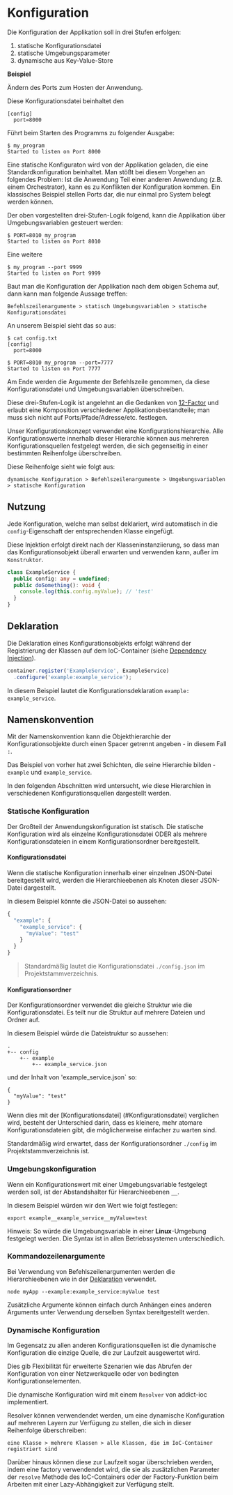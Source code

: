 # Konfiguration

Die Konfiguration der Applikation soll in drei Stufen erfolgen:

1. statische Konfigurationsdatei
2. statische Umgebungsparameter
3. dynamische aus Key-Value-Store

**Beispiel**

Ändern des Ports zum Hosten der Anwendung.

Diese Konfigurationsdatei beinhaltet den

```
[config]
  port=8000
```

Führt beim Starten des Programms zu folgender Ausgabe:

```
$ my_program
Started to listen on Port 8000
```

Eine statische Konfiguraton wird von der Applikation geladen, die eine
Standardkonfiguration beinhaltet. Man stößt bei diesem Vorgehen an folgendes
Problem: Ist die Anwendung Teil einer anderen Anwendung (z.B. einem
Orchestrator), kann es zu Konflikten der Konfiguration kommen. Ein klassisches
Beispiel stellen Ports dar, die nur einmal pro System belegt werden können.

Der oben vorgestellten drei-Stufen-Logik folgend, kann die Applikation über
Umgebungsvariablen gesteuert werden:

```
$ PORT=8010 my_program
Started to listen on Port 8010
```

Eine weitere

```
$ my_program --port 9999
Started to listen on Port 9999
```

Baut man die Konfiguration der Applikation nach dem obigen Schema auf, dann kann
man folgende Aussage treffen:

`Befehlszeilenargumente > statisch Umgebungsvariablen > statische Konfigurationsdatei`

An unserem Beispiel sieht das so aus:

```
$ cat config.txt
[config]
  port=8000

$ PORT=8010 my_program --port=7777
Started to listen on Port 7777
```

Am Ende werden die Argumente der Befehlszeile genommen, da diese
Konfigurationsdatei und Umgebungsvariablen überschreiben.

Diese drei-Stufen-Logik ist angelehnt an die Gedanken von
[12-Factor](https://12factor.net/de/config) und erlaubt eine Komposition
verschiedener Applikationsbestandteile; man muss sich nicht auf
Ports/Pfade/Adresse/etc. festlegen.

Unser Konfigurationskonzept verwendet eine Konfigurationshierarchie. Alle
Konfigurationswerte innerhalb dieser Hierarchie können aus mehreren
Konfigurationsquellen festgelegt werden, die sich gegenseitig in einer
bestimmten Reihenfolge überschreiben.

Diese Reihenfolge sieht wie folgt aus:

`dynamische Konfiguration > Befehlszeilenargumente > Umgebungsvariablen > statische Konfiguration`

## Nutzung

Jede Konfiguration, welche man selbst deklariert, wird automatisch in die
`config`-Eigenschaft der entsprechenden Klasse eingefügt.

Diese Injektion erfolgt direkt nach der Klasseninstanziierung, so dass man das
Konfigurationsobjekt überall erwarten und verwenden kann, außer im
`Konstruktor`.

```typescript
class ExampleService {
  public config: any = undefined;
  public doSomething(): void {
    console.log(this.config.myValue); // 'test'
  }
}
```

## Deklaration

Die Deklaration eines Konfigurationsobjekts erfolgt während der Registrierung
der Klassen auf dem IoC-Container (siehe [Dependency
Injection](../module-interaction/dependency-injection.md)).

```typescript
container.register('ExampleService', ExampleService)
  .configure('example:example_service');
```

In diesem Beispiel lautet die Konfigurationsdeklaration `example: example_service`.

## Namenskonvention

Mit der Namenskonvention kann die Objekthierarchie der Konfigurationsobjekte
durch einen Spacer getrennt angeben - in diesem Fall `:`.

Das Beispiel von vorher hat zwei Schichten, die seine Hierarchie bilden -
`example` und `example_service`.

In den folgenden Abschnitten wird untersucht, wie diese Hierarchien in
verschiedenen Konfigurationsquellen dargestellt werden.

### Statische Konfiguration

Der Großteil der Anwendungskonfiguration ist statisch. Die statische
Konfiguration wird als einzelne Konfigurationsdatei ODER als mehrere
Konfigurationsdateien in einem Konfigurationsordner bereitgestellt.

#### Konfigurationsdatei

Wenn die statische Konfiguration innerhalb einer einzelnen JSON-Datei
bereitgestellt wird, werden die Hierarchieebenen als Knoten dieser JSON-Datei
dargestellt.

In diesem Beispiel könnte die JSON-Datei so aussehen:

```javascript
{
  "example": {
    "example_service": {
      "myValue": "test"
    }
  }
}
```

> Standardmäßig lautet die Konfigurationsdatei `./config.json` im Projektstammverzeichnis.

#### Konfigurationsordner

Der Konfigurationsordner verwendet die gleiche Struktur wie die
Konfigurationsdatei. Es teilt nur die Struktur auf mehrere Dateien und Ordner
auf.

In diesem Beispiel würde die Dateistruktur so aussehen:

```
.
+-- config
    +-- example
        +-- example_service.json
```

und der Inhalt von 'example_service.json` so:

```
{
  "myValue": "test"
}
```

Wenn dies mit der [Konfigurationsdatei] (#Konfigurationsdatei) verglichen wird,
besteht der Unterschied darin, dass es kleinere, mehr atomare
Konfigurationsdateien gibt, die möglicherweise einfacher zu warten sind.


Standardmäßig wird erwartet, dass der Konfigurationsordner `./config` im
Projektstammverzeichnis ist.

### Umgebungskonfiguration

Wenn ein Konfigurationswert mit einer Umgebungsvariable festgelegt werden soll,
ist der Abstandshalter für Hierarchieebenen `__`.

In diesem Beispiel würden wir den Wert wie folgt festlegen:

```
export example__example_service__myValue=test
```

Hinweis: So würde die Umgebungsvariable in einer **Linux**-Umgebung festgelegt
werden. Die Syntax ist in allen Betriebssystemen unterschiedlich.

### Kommandozeilenargumente

Bei Verwendung von Befehlszeilenargumenten werden die Hierarchieebenen wie in
der [Deklaration](#Deklaration) verwendet.

```
node myApp --example:example_service:myValue test
```

Zusätzliche Argumente können einfach durch Anhängen eines anderen Arguments
unter Verwendung derselben Syntax bereitgestellt werden.

### Dynamische Konfiguration

Im Gegensatz zu allen anderen Konfigurationsquellen ist die dynamische
Konfiguration die einzige Quelle, die zur Laufzeit ausgewertet wird.

Dies gib Flexibilität für erweiterte Szenarien wie das Abrufen der Konfiguration
von einer Netzwerkquelle oder von bedingten Konfigurationselementen.

Die dynamische Konfiguration wird mit einem `Resolver` von addict-ioc
implementiert.

Resolver können verwendendet werden, um eine dynamische Konfiguration auf
mehreren Layern zur Verfügung zu stellen, die sich in dieser Reihenfolge
überschreiben:

`eine Klasse > mehrere Klassen > alle Klassen, die im IoC-Container registriert sind`

Darüber hinaus können diese zur Laufzeit sogar überschrieben werden, indem eine
factory verwendendet wird, die sie als zusätzlichen Parameter der `resolve`
Methode des IoC-Containers oder der Factory-Funktion beim Arbeiten mit einer
Lazy-Abhängigkeit zur Verfügung stellt.
